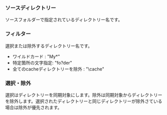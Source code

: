 ### ソースディレクトリー

ソースフォルダーで指定されているディレクトリー名です。 

### フィルター

選択または除外するディレクトリー名です。 
- ワイルドカード : \"My*\"
- 特定箇所の文字指定: \"fo?der\"
- 全てのcacheディレクトリーを除外 : \"\\cache\"

### 選択・除外

選択はディレクトリーを同期対象にします。除外は同期対象からディレクトリーを除外します。選択されたディレクトリーと同じディレクトリーが除外さている場合は除外が優先されます。